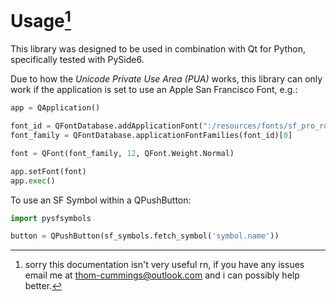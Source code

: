 # Usage[^1]

This library was designed to be used in combination with Qt for Python, specifically tested with PySide6.

Due to how the *Unicode Private Use Area (PUA)* works, this library can only work if the application is set to use an Apple San Francisco Font, e.g.:

```python
app = QApplication()

font_id = QFontDatabase.addApplicationFont(":/resources/fonts/sf_pro_rounded/SF-Pro-Rounded-Regular.otf"),
font_family = QFontDatabase.applicationFontFamilies(font_id)[0]

font = QFont(font_family, 12, QFont.Weight.Normal)

app.setFont(font)
app.exec()
```

To use an SF Symbol within a QPushButton:

```python
import pysfsymbols

button = QPushButton(sf_symbols.fetch_symbol('symbol.name'))
```

[^1]: sorry this documentation isn't very useful rn, if you have any issues email me at thom-cummings@outlook.com and i can possibly help better.